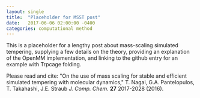 ```yaml
---
layout: single
title:  "Placeholder for MSST post"
date:   2017-06-06 02:00:00 -0400
categories: computational method
---
```


This is a placeholder for a lengthy post about mass-scaling simulated tempering, supplying a few details on the theory, providing an explanation of the OpenMM implementation, and linking to the github entry for an example with Trpcage folding.

Please read and cite: "On the use of mass scaling for stable and efficient simulated tempering with molecular dynamics," T. Nagai, G.A. Pantelopulos, T. Takahashi, J.E. Straub *J. Comp. Chem.* **27** 2017-2028 (2016).
